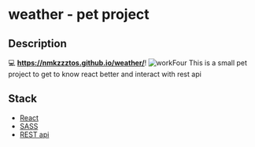 # weather - pet project
## Description
:computer: __https://nmkzzztos.github.io/weather/__!
![workFour](https://user-images.githubusercontent.com/78933262/165129050-796452c2-899f-4e3f-871b-f94901c2c9b4.png)
This is a small pet project to get to know react better and interact with rest api


## Stack
- [React](https://html.com/)
- [SASS](https://sass-lang.com/)
- [REST api](https://openweathermap.org/)
